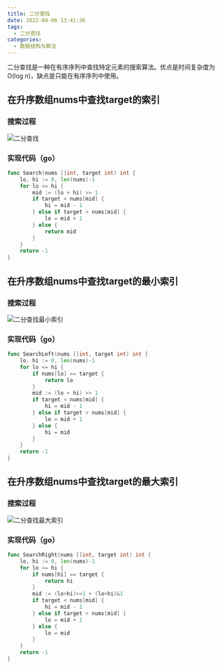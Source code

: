 ```yaml
---
title: 二分查找
date: 2022-04-06 13:41:36
tags:
  - 二分查找
categories:
  - 数据结构与算法
---
```


二分查找是一种在有序序列中查找特定元素的搜索算法。优点是时间复杂度为O(log n)，缺点是只能在有序序列中使用。

## 在升序数组nums中查找target的索引

### 搜索过程

![二分查找](https://raw.githubusercontent.com/ltlin9/note-img/master/blog-img/二分查找.svg)

### 实现代码（go）

```go
func Search(nums []int, target int) int {
	lo, hi := 0, len(nums)-1
	for lo <= hi {
		mid := (lo + hi) >> 1
		if target < nums[mid] {
			hi = mid - 1
		} else if target > nums[mid] {
			lo = mid + 1
		} else {
			return mid
		}
	}
	return -1
}
```

## 在升序数组nums中查找target的最小索引

### 搜索过程

![二分查找最小索引](https://raw.githubusercontent.com/ltlin9/note-img/master/blog-img/二分查找最小索引.svg)

### 实现代码（go）

```go
func SearchLeft(nums []int, target int) int {
	lo, hi := 0, len(nums)-1
	for lo <= hi {
		if nums[lo] == target {
			return lo
		}
		mid := (lo + hi) >> 1
		if target < nums[mid] {
			hi = mid - 1
		} else if target > nums[mid] {
			lo = mid + 1
		} else {
			hi = mid
		}
	}
	return -1
}
```

## 在升序数组nums中查找target的最大索引

### 搜索过程

![二分查找最大索引](https://raw.githubusercontent.com/ltlin9/note-img/master/blog-img/二分查找最大索引.svg)

### 实现代码（go）

```go
func SearchRight(nums []int, target int) int {
	lo, hi := 0, len(nums)-1
	for lo <= hi {
		if nums[hi] == target {
			return hi
		}
		mid := (lo+hi)>>1 + (lo+hi)&1
		if target < nums[mid] {
			hi = mid - 1
		} else if target > nums[mid] {
			lo = mid + 1
		} else {
			lo = mid
		}
	}
	return -1
}
```